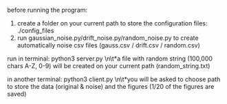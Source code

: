 before running the program:
1. create a folder on your current path to store the configuration files: ./config_files
2. run gaussian_noise.py/drift_noise.py/random_noise.py to create automatically noise csv files (gauss.csv / drift.csv / random.csv)

run in terminal:
python3 server.py \n\t*a file with random string (100,000 chars A-Z, 0-9) will be created on your current path (random_string.txt)

in another terminal: 
python3 client.py \n\t*you will be asked to choose path to store the data (original & noise) and the figures (1/20 of the figures are saved)
